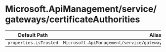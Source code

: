 # Microsoft.ApiManagement/service/gateways/certificateAuthorities

| Default Path | Alias |
|---|---|
| `properties.isTrusted` | `Microsoft.ApiManagement/service/gateways/certificateAuthorities/isTrusted` |

